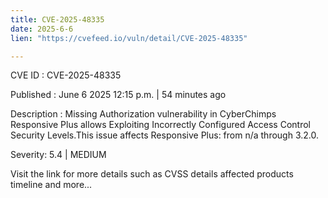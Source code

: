 ```yaml
---
title: CVE-2025-48335
date: 2025-6-6
lien: "https://cvefeed.io/vuln/detail/CVE-2025-48335"

---
```


CVE ID : CVE-2025-48335

Published :  June 6
2025
12:15 p.m. | 54 minutes ago

Description : Missing Authorization vulnerability in CyberChimps Responsive Plus allows Exploiting Incorrectly Configured Access Control Security Levels.This issue affects Responsive Plus: from n/a through 3.2.0.

Severity: 5.4 | MEDIUM

Visit the link for more details
such as CVSS details
affected products
timeline
and more...
